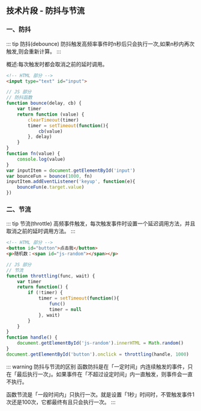 ## 技术片段 - 防抖与节流

### 一、防抖
::: tip 防抖(debounce)
防抖触发高频率事件时n秒后只会执行一次,如果n秒内再次触发,则会重新计算。
:::

概述:每次触发时都会取消之前的延时调用。

```html
<!-- HTML 部分 -->
<input type="text" id="input">
```

```js
// JS 部分
// 防抖函数
function bounce(delay, cb) {
    var timer
    return function (value) {
        clearTimeout(timer)
        timer = setTimeout(function(){
            cb(value)
        }, delay)
    }
}
function fn(value) {
    console.log(value)
}
var inputItem = document.getElementById('input')
var bounceFun = bounce(1000, fn)
inputItem.addEventListener('keyup', function(e){
    bounceFun(e.target.value)
})
```

### 二、节流
::: tip 节流(throttle)
高频事件触发，每次触发事件时设置一个延迟调用方法，并且取消之前的延时调用方法。
:::

```html
<!-- HTML 部分 -->
<button id="button">点击我</button>
<p>随机数：<span id="js-random"></span></p>
```

```js
// JS 部分
// 节流
function throttling(func, wait) {
    var timer
    return function() {
        if (!timer) {
            timer = setTimeout(function(){
                func()
                timer = null
            }, wait)
        }
    }
}
function handle() {
    document.getElementById('js-random').innerHTML = Math.random()
}
document.getElementById('button').onclick = throttling(handle, 1000)
```
::: warning 防抖与节流的区别
函数防抖是在「一定时间」内连续触发的事件，只在「最后执行一次」。如果事件在「不超过设定时间」内一直触发，则事件会一直不执行。

函数节流是「一段时间内」只执行一次。就是设置「1秒」时间时，不管触发事件1次还是100次，它都最终有且只会执行一次。
:::